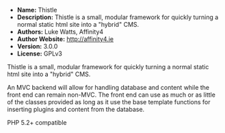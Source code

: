 - **Name:** Thistle
- **Description:** Thistle is a small, modular framework for quickly turning a normal static html site into a "hybrid" CMS.
- **Authors:** Luke Watts, Affinity4
- **Author Website:** http://affinity4.ie
- **Version:** 3.0.0
- **License:** GPLv3

Thistle is a small, modular framework for quickly turning a normal static html site into a "hybrid" CMS.

An MVC backend will allow for handling database and content while the front end can remain non-MVC. The front end can use as much or as little of the classes provided as long as it use the base template functions for inserting plugins and content from the database.

PHP 5.2+ compatible